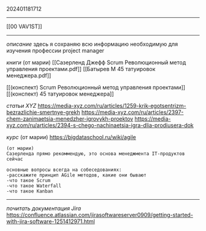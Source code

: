 202401181712
***
[[00 VAV1ST]]
***
*описание*
здесь я сохраняю всю информацию необходимую для изучения профессии project manager

*книги* (от марии)
[[Сазерленд Джефф Scrum Революционный метод управления проектами.pdf]]
[[Батырев М 45 татуировок менеджера.pdf]]

[[(конспект) Scrum Революционный метод управления проектами]]
[[(конспект) 45 татуировок менеджера]]

*статьи XYZ*
https://media-xyz.com/ru/articles/1259-krik-egotsentrizm-bezrazlichie-smertnye-grekh
https://media-xyz.com/ru/articles/2397-chem-zanimaetsia-menedzher-igrovykh-proektov
https://media-xyz.com/ru/articles/2394-s-chego-nachinaetsia-igra-dlia-prodiusera-dok



*курс* (от марии)
https://bigdataschool.ru/wiki/agile

```
(от марии)
Сазерленда прямо рекоммендую, это основа менеджмента IT-продуктов сейчас

основные вопросы всегда на собеседованиях: 
-расскажите принцип AGile методов, какие они бывают 
-что такое Scrum 
-что такое Waterfall
-что такое Kanban
```

***

*почитать документация Jira*
https://confluence.atlassian.com/jirasoftwareserver0909/getting-started-with-jira-software-1251412971.html
